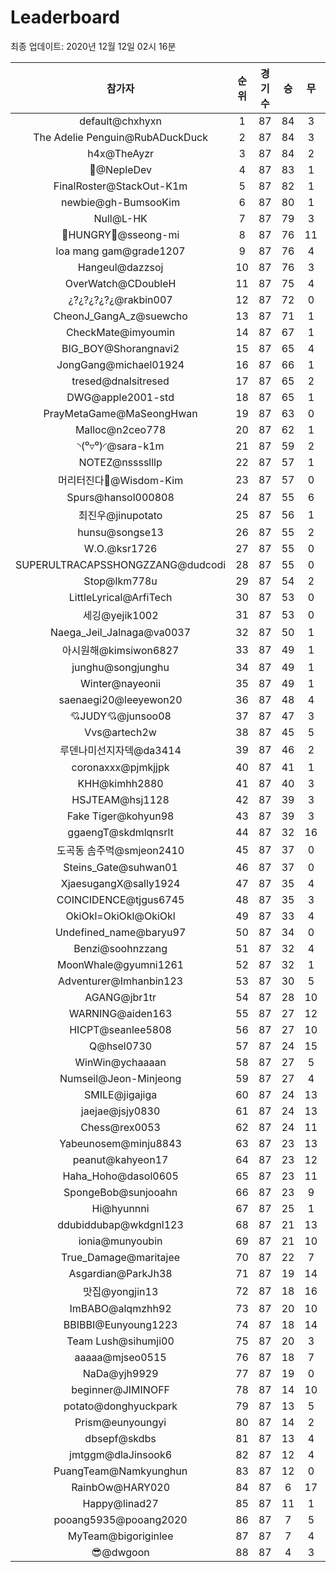 # Leaderboard
최종 업데이트: 2020년 12월 12일 02시 16분




| 참가자 | 순위 | 경기수 | 승 | 무 | 패 | 승점 |
|:---:|:---:|:---:|:---:|:---:|:---:|:---:|
| default@chxhyxn | 1 | 87 | 84 | 3 | 0 | 255 |
| The Adelie Penguin@RubADuckDuck | 2 | 87 | 84 | 3 | 0 | 255 |
| h4x@TheAyzr | 3 | 87 | 84 | 2 | 1 | 254 |
| 🥈@NepleDev | 4 | 87 | 83 | 1 | 3 | 250 |
| FinalRoster@StackOut-K1m | 5 | 87 | 82 | 1 | 4 | 247 |
| newbie@gh-BumsooKim | 6 | 87 | 80 | 1 | 6 | 241 |
| Null@L-HK | 7 | 87 | 79 | 3 | 5 | 240 |
| 🍗HUNGRY🍗@sseong-mi | 8 | 87 | 76 | 11 | 0 | 239 |
| loa mang gam@grade1207 | 9 | 87 | 76 | 4 | 7 | 232 |
| Hangeul@dazzsoj | 10 | 87 | 76 | 3 | 8 | 231 |
| OverWatch@CDoubleH | 11 | 87 | 75 | 4 | 8 | 229 |
| ¿?¿?¿?¿?¿@rakbin007 | 12 | 87 | 72 | 0 | 15 | 216 |
| CheonJ_GangA_z@suewcho | 13 | 87 | 71 | 1 | 15 | 214 |
| CheckMate@imyoumin | 14 | 87 | 67 | 1 | 19 | 202 |
| BIG_BOY@Shorangnavi2 | 15 | 87 | 65 | 4 | 18 | 199 |
| JongGang@michael01924 | 16 | 87 | 66 | 1 | 20 | 199 |
| tresed@dnalsitresed | 17 | 87 | 65 | 2 | 20 | 197 |
| DWG@apple2001-std | 18 | 87 | 65 | 1 | 21 | 196 |
| PrayMetaGame@MaSeongHwan | 19 | 87 | 63 | 0 | 24 | 189 |
| Malloc@n2ceo778 | 20 | 87 | 62 | 1 | 24 | 187 |
| ◝(⁰▿⁰)◜@sara-k1m | 21 | 87 | 59 | 2 | 26 | 179 |
| NOTEZ@nsssslllp | 22 | 87 | 57 | 1 | 29 | 172 |
| 머리터진다🤯@Wisdom-Kim | 23 | 87 | 57 | 0 | 30 | 171 |
| Spurs@hansol000808 | 24 | 87 | 55 | 6 | 26 | 171 |
| 최진우@jinupotato | 25 | 87 | 56 | 1 | 30 | 169 |
| hunsu@songse13 | 26 | 87 | 55 | 2 | 30 | 167 |
| W.O.@ksr1726 | 27 | 87 | 55 | 0 | 32 | 165 |
| SUPERULTRACAPSSHONGZZANG@dudcodi | 28 | 87 | 55 | 0 | 32 | 165 |
| Stop@lkm778u | 29 | 87 | 54 | 2 | 31 | 164 |
| LittleLyrical@ArfiTech | 30 | 87 | 53 | 0 | 34 | 159 |
| 세깅@yejik1002 | 31 | 87 | 53 | 0 | 34 | 159 |
| Naega_Jeil_Jalnaga@va0037 | 32 | 87 | 50 | 1 | 36 | 151 |
| 아시원해@kimsiwon6827 | 33 | 87 | 49 | 1 | 37 | 148 |
| junghu@songjunghu | 34 | 87 | 49 | 1 | 37 | 148 |
| Winter@nayeonii | 35 | 87 | 49 | 1 | 37 | 148 |
| saenaegi20@leeyewon20 | 36 | 87 | 48 | 4 | 35 | 148 |
| 💘JUDY💘@junsoo08 | 37 | 87 | 47 | 3 | 37 | 144 |
| Vvs@artech2w | 38 | 87 | 45 | 5 | 37 | 140 |
| 루덴나미선지자덱@da3414 | 39 | 87 | 46 | 2 | 39 | 140 |
| coronaxxx@pjmkjjpk | 40 | 87 | 41 | 1 | 45 | 124 |
| KHH@kimhh2880 | 41 | 87 | 40 | 3 | 44 | 123 |
| HSJTEAM@hsj1128 | 42 | 87 | 39 | 3 | 45 | 120 |
| Fake Tiger@kohyun98 | 43 | 87 | 39 | 3 | 45 | 120 |
| ggaengT@skdmlqnsrlt | 44 | 87 | 32 | 16 | 39 | 112 |
| 도곡동 솜주먹@smjeon2410 | 45 | 87 | 37 | 0 | 50 | 111 |
| Steins_Gate@suhwan01 | 46 | 87 | 37 | 0 | 50 | 111 |
| XjaesugangX@sally1924 | 47 | 87 | 35 | 4 | 48 | 109 |
| COINCIDENCE@tjgus6745 | 48 | 87 | 35 | 3 | 49 | 108 |
| OkiOkl=OkiOkl@OkiOkl | 49 | 87 | 33 | 4 | 50 | 103 |
| Undefined_name@baryu97 | 50 | 87 | 34 | 0 | 53 | 102 |
| Benzi@soohnzzang | 51 | 87 | 32 | 4 | 51 | 100 |
| MoonWhale@gyumni1261 | 52 | 87 | 32 | 1 | 54 | 97 |
| Adventurer@Imhanbin123 | 53 | 87 | 30 | 5 | 52 | 95 |
| AGANG@jbr1tr | 54 | 87 | 28 | 10 | 49 | 94 |
| WARNING@aiden163 | 55 | 87 | 27 | 12 | 48 | 93 |
| HICPT@seanlee5808 | 56 | 87 | 27 | 10 | 50 | 91 |
| Q@hsel0730 | 57 | 87 | 24 | 15 | 48 | 87 |
| WinWin@ychaaaan | 58 | 87 | 27 | 5 | 55 | 86 |
| Numseil@Jeon-Minjeong | 59 | 87 | 27 | 4 | 56 | 85 |
| SMILE@jigajiga | 60 | 87 | 24 | 13 | 50 | 85 |
| jaejae@jsjy0830 | 61 | 87 | 24 | 13 | 50 | 85 |
| Chess@rex0053 | 62 | 87 | 24 | 11 | 52 | 83 |
| Yabeunosem@minju8843 | 63 | 87 | 23 | 13 | 51 | 82 |
| peanut@kahyeon17 | 64 | 87 | 23 | 12 | 52 | 81 |
| Haha_Hoho@dasol0605 | 65 | 87 | 23 | 11 | 53 | 80 |
| SpongeBob@sunjooahn | 66 | 87 | 23 | 9 | 55 | 78 |
| Hi@hyunnni | 67 | 87 | 25 | 1 | 61 | 76 |
| ddubiddubap@wkdgnl123 | 68 | 87 | 21 | 13 | 53 | 76 |
| ionia@munyoubin | 69 | 87 | 21 | 10 | 56 | 73 |
| True_Damage@maritajee | 70 | 87 | 22 | 7 | 58 | 73 |
| Asgardian@ParkJh38 | 71 | 87 | 19 | 14 | 54 | 71 |
| 맛집@yongjin13 | 72 | 87 | 18 | 16 | 53 | 70 |
| ImBABO@alqmzhh92 | 73 | 87 | 20 | 10 | 57 | 70 |
| BBIBBI@Eunyoung1223 | 74 | 87 | 18 | 14 | 55 | 68 |
| Team Lush@sihumji00 | 75 | 87 | 20 | 3 | 64 | 63 |
| aaaaa@mjseo0515 | 76 | 87 | 18 | 7 | 62 | 61 |
| NaDa@yjh9929 | 77 | 87 | 19 | 0 | 68 | 57 |
| beginner@JIMINOFF | 78 | 87 | 14 | 10 | 63 | 52 |
| potato@donghyuckpark | 79 | 87 | 13 | 5 | 69 | 44 |
| Prism@eunyoungyi | 80 | 87 | 14 | 2 | 71 | 44 |
| dbsepf@skdbs | 81 | 87 | 13 | 4 | 70 | 43 |
| jmtggm@dlaJinsook6 | 82 | 87 | 12 | 4 | 71 | 40 |
| PuangTeam@Namkyunghun | 83 | 87 | 12 | 0 | 75 | 36 |
| RainbOw@HARY020 | 84 | 87 | 6 | 17 | 64 | 35 |
| Happy@linad27 | 85 | 87 | 11 | 1 | 75 | 34 |
| pooang5935@pooang2020 | 86 | 87 | 7 | 5 | 75 | 26 |
| MyTeam@bigoriginlee | 87 | 87 | 7 | 4 | 76 | 25 |
| 😎@dwgoon | 88 | 87 | 4 | 3 | 80 | 15 |